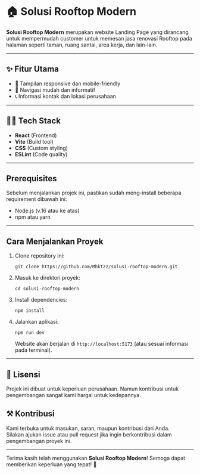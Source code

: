 # 🏠 Solusi Rooftop Modern

**Solusi Rooftop Modern** merupakan website Landing Page yang dirancang untuk mempermudah customer untuk memesan jasa renovasi Rooftop pada halaman seperti taman, ruang santai, area kerja, dan lain-lain.

---

## ✨ Fitur Utama

- 💫 Tampilan responsive dan mobile-friendly
- 🧭 Navigasi mudah dan informatif
- 📞 Informasi kontak dan lokasi perusahaan

---

## 🧑‍💻 Tech Stack

- **React** (Frontend)
- **Vite** (Build tool)
- **CSS** (Custom styling)
- **ESLint** (Code quality)

---

## Prerequisites

Sebelum menjalankan projek ini, pastikan sudah meng-install beberapa requirement dibawah ini:

- Node.js (v.16 atau ke atas)
- npm atau yarn

---

## Cara Menjalankan Proyek

1. Clone repository ini:
   ```
   git clone https://github.com/Mhktzz/solusi-rooftop-modern.git
   ```
2. Masuk ke direktori proyek:
   ```
   cd solusi-rooftop-modern
   ```
3. Install dependencies:
   ```
   npm install
   ```
4. Jalankan aplikasi:
   ```
   npm run dev
   ```
   Website akan berjalan di `http://localhost:5173` (atau sesuai informasi pada terminal).

---

## 🪪 Lisensi

Projek ini dibuat untuk keperluan perusahaan. Namun kontribusi untuk pengembangan sangat kami hargai untuk kedepannya.

## ⚒️ Kontribusi

Kami terbuka untuk masukan, saran, maupun kontribusi dari Anda.  
Silakan ajukan issue atau pull request jika ingin berkontribusi dalam pengembangan proyek ini.

---

Terima kasih telah menggunakan **Solusi Rooftop Modern**! Semoga dapat memberikan keperluan yang tepat! 🚀
